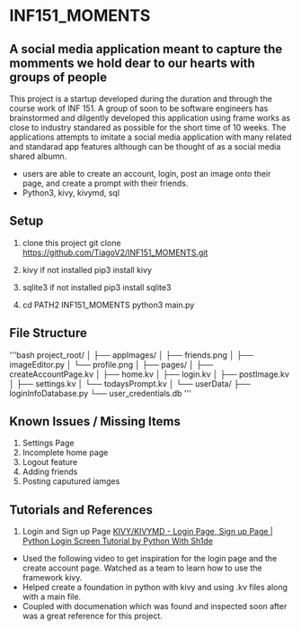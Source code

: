 # INF151_MOMENTS

## A social media application meant to capture the momments we hold dear to our hearts with groups of people

This project is a startup developed during the duration and through the course work of INF 151. A group of soon to be software engineers 
has brainstormed and dilgently developed this application using frame works as close to industry standared as possible for the short time
of 10 weeks. The applications attempts to imitate a social media application with many related and standarad app features although can be
thought of as a social media shared albumn.

* users are able to create an account, login, post an image onto their page, and create a prompt with their friends.
* Python3, kivy, kivymd, sql

## Setup
1. clone this project
   git clone https://github.com/TiagoV2/INF151_MOMENTS.git

2. kivy if not installed
pip3 install kivy

3. sqlite3 if not installed
pip3 install sqlite3

4. cd PATH2 INF151_MOMENTS
  python3 main.py

## File Structure

'''bash
project_root/
│
├── appImages/
│   ├── friends.png
│   ├── imageEditor.py
│   └── profile.png
│
├── pages/
│   ├── createAccountPage.kv
│   ├── home.kv
│   ├── login.kv
│   ├── postImage.kv
│   ├── settings.kv
│   └── todaysPrompt.kv
│
└── userData/
    ├── loginInfoDatabase.py
    └── user_credentials.db
'''

## Known Issues / Missing Items
1. Settings Page
2. Incomplete home page
3. Logout feature
4. Adding friends
5. Posting caputured iamges


## Tutorials and References
1. Login and Sign up Page
  <a href="https://youtu.be/5X5pK9r5fdg">KIVY/KIVYMD - Login Page, Sign up Page | Python Login Screen Tutorial by Python With Sh1de</a>
  * Used the following video to get inspiration for the login page and the create account page. Watched as a team to learn how to use the framework kivy.
  * Helped create a foundation in python with kivy and using .kv files along with a main file.
  * Coupled with documenation which was found and inspected soon after was a great reference for this project.
